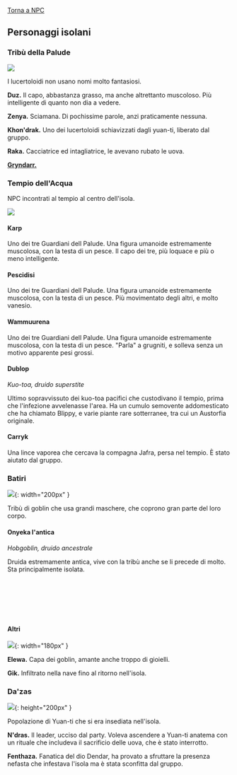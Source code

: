 [Torna a NPC](../npc.md)

## Personaggi isolani

### Tribù della Palude

![](https://i.imgur.com/M4T350j.png)

I lucertoloidi non usano nomi molto fantasiosi.

**Duz.** Il capo, abbastanza grasso, ma anche altrettanto muscoloso. Più intelligente di quanto non dia a vedere.

**Zenya.** Sciamana. Di pochissime parole, anzi praticamente nessuna.

**Khon'drak.** Uno dei lucertoloidi schiavizzati dagli yuan-ti, liberato dal gruppo.

**Raka.** Cacciatrice ed intagliatrice, le avevano rubato le uova.

**[Gryndarr.]({{site.baseurl}}/star/pg#gryndarr)**

### Tempio dell'Acqua

NPC incontrati al tempio al centro dell'isola.

![](https://i.imgur.com/UKcfADF.png)

#### Karp

Uno dei tre Guardiani dell Palude. Una figura umanoide estremamente muscolosa, con la testa di un pesce. Il capo dei tre, più loquace e più o meno intelligente.

#### Pescidisi

Uno dei tre Guardiani dell Palude. Una figura umanoide estremamente muscolosa, con la testa di un pesce. Più movimentato degli altri, e molto vanesio.

#### Wammuurena

Uno dei tre Guardiani dell Palude. Una figura umanoide estremamente muscolosa, con la testa di un pesce. "Parla" a grugniti, e solleva senza un motivo apparente pesi grossi.


#### Dublop

*Kuo-toa, druido superstite*

Ultimo sopravvissuto dei kuo-toa pacifici che custodivano il tempio, prima che l'infezione avvelenasse l'area. Ha un cumulo semovente addomesticato che ha chiamato Blippy, e varie piante rare sotterranee, tra cui un Austorfia originale.

#### Carryk

Una lince vaporea che cercava la compagna Jafra, persa nel tempio. È stato aiutato dal gruppo.

### Batiri

![](https://i.imgur.com/pntQhhh.jpg){: width="200px" }

Tribù di goblin che usa grandi maschere, che coprono gran parte del loro corpo.

#### Onyeka l'antica

<div style="width: 25%; background-image: url('https://i.imgur.com/6HlpKaX.png'); background-position: top 0% left 0%; background-size: 100%; float: left;" class="portrait"> <a href="https://i.imgur.com/6HlpKaX.png" class="fill-div"></a></div>

*Hobgoblin, druido ancestrale*

Druida estremamente antica, vive con la tribù anche se li precede di molto. Sta principalmente isolata.

<br>
<br>
<br>
<br>
<br>

#### Altri

![](https://i.imgur.com/qemVPny.png){: width="180px" }

**Elewa.** Capa dei goblin, amante anche troppo di gioielli.

**Gik.** Infiltrato nella nave fino al ritorno nell'isola.


### Da'zas

![](https://www.belloflostsouls.net/wp-content/uploads/2017/02/yuanti-header-.jpg){: height="200px" }

Popolazione di Yuan-ti che si era insediata nell'isola.

**N'dras.** Il leader, ucciso dal party. Voleva ascendere a Yuan-ti anatema con un rituale che includeva il sacrificio delle uova, che è stato interrotto.

**Fenthaza.** Fanatica del dio Dendar, ha provato a sfruttare la presenza nefasta che infestava l'isola ma è stata sconfitta dal gruppo.